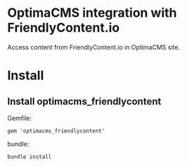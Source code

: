# OptimaCMS integration with FriendlyContent.io

Access content from FriendlyContent.io in OptimaCMS site.




# Install


## Install optimacms_friendlycontent

Gemfile:
```
gem 'optimacms_friendlycontent'
```

bundle:
```
bundle install
```







